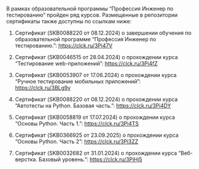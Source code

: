 В рамках образовательной программы “Профессия Инженер по тестированию” пройден ряд курсов. 
Размещенные в репозитории сертификаты также доступны по ссылкам ниже:

1. Сертификат (SKB0088220 от 08.12.2024) о завершении обучения по образовательной программе “Профессия Инженер по тестированию.”: https://clck.ru/3Pi47V

2. Сертификат (SKB0046515 от 28.04.2024) о прохождении курса “Тестирование web-приложений”: https://clck.ru/3Pi4fZ

3. Сертификат (SKB0053907 от 17.06.2024) о прохождении курса “Ручное тестирование мобильных приложений”: https://clck.ru/3BLg9v

4. Сертификат (SKB0088220 от 08.12.2024) о прохождении курса “Автотесты на Python. Базовая часть.”: https://clck.ru/3Pi4DY

5. Сертификат (SKB0058819 от 17.07.2024) о прохождении курса “Основы Python. Часть 1.”: https://clck.ru/3Pi4TS

6. Сертификат (SKB0366925 от 23.09.2025) о прохождении курса “Основы Python. Часть 2”: https://clck.ru/3Pi3ZZ

7. Сертификат (SKB0032682 от 31.01.2024) о прохождении курса “Веб-верстка. Базовый уровень.”: https://clck.ru/3PiHj5
